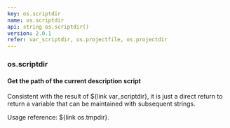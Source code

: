 ```yaml
---
key: os.scriptdir
name: os.scriptdir
api: string os.scriptdir()
version: 2.0.1
refer: var_scriptdir, os.projectfile, os.projectdir
---
```


### os.scriptdir

#### Get the path of the current description script

Consistent with the result of ${link var_scriptdir}, it is just a direct return to return a variable that can be maintained with subsequent strings.

Usage reference: ${link os.tmpdir}.
